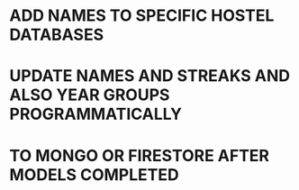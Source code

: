 # ADD NAMES TO SPECIFIC HOSTEL DATABASES

# UPDATE NAMES AND STREAKS AND ALSO YEAR GROUPS PROGRAMMATICALLY

# TO MONGO OR FIRESTORE AFTER MODELS COMPLETED